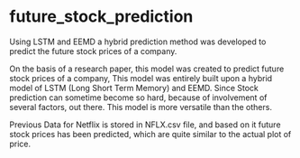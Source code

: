 # future_stock_prediction
Using LSTM and EEMD a hybrid prediction method was developed to predict the future stock prices of a company.

On the basis of a research paper, this model was created to predict future stock prices of a company, This model was entirely built upon a hybrid model of LSTM (Long Short Term Memory) and EEMD.
Since Stock prediction can sometime become so hard, because of involvement of several factors, out there. This model is more versatile than the others.

Previous Data for Netflix is stored in NFLX.csv file, and based on it future stock prices has been predicted, which are quite similar to the actual plot of price.
